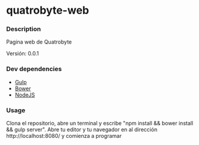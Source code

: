 # quatrobyte-web

### Description

Pagina web de Quatrobyte

Versión: 0.0.1

### Dev dependencies

- [Gulp](http://gulpjs.com/)
- [Bower](http://bower.io/)
- [NodeJS](http://nodejs.org/)

### Usage

Clona el repositorio, abre un terminal y escribe "npm install && bower install && gulp server". Abre tu editor y tu navegador en al dirección http://localhost:8080/ y comienza a programar
